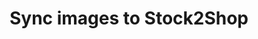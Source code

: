 ---
title: "Sync images to Stock2Shop"
name: "sourcemeta_apifact"
key: "queue_fetch_images"
description: "Queue fetch_images item after processing sync_product"
user_friendly_description: "Let Stock2Shop sync images from your ERP / Accounting system if you manage images."
default: "false"
values: []
tags: [sourcemeta,apifact,iq-retail,microsoft-dynamics-nav,omni-accounts,sage-50cloud-pastel-partner,sage-50cloud-pastel-xpress,sage-100-evolution,sage-200-evolution,sage-300cloud,sage-x3,sap-business-one,syspro,custom-database]
type: "meta"
process: "products"
headless: true
---